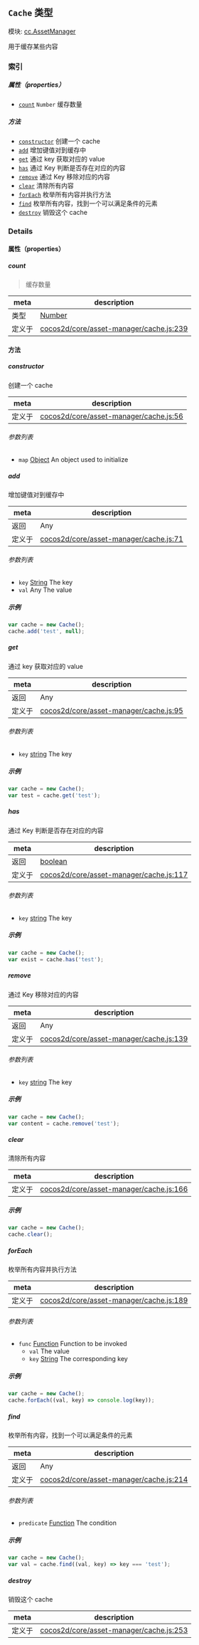 ## `Cache` 类型



模块: [cc.AssetManager](../modules/cc.AssetManager.md)


用于缓存某些内容



### 索引

##### 属性（properties）

  - [`count`](#count) `Number` 缓存数量



##### 方法

  - [`constructor`](#constructor) 创建一个 cache
  - [`add`](#add) 增加键值对到缓存中
  - [`get`](#get) 通过 key 获取对应的 value
  - [`has`](#has) 通过 Key 判断是否存在对应的内容
  - [`remove`](#remove) 通过 Key 移除对应的内容
  - [`clear`](#clear) 清除所有内容
  - [`forEach`](#foreach) 枚举所有内容并执行方法
  - [`find`](#find) 枚举所有内容，找到一个可以满足条件的元素
  - [`destroy`](#destroy) 销毁这个 cache



### Details


#### 属性（properties）


##### count

> 缓存数量

| meta | description |
|------|-------------|
| 类型 | <a href="https://developer.mozilla.org/en/JavaScript/Reference/Global_Objects/Number" class="crosslink external" target="_blank">Number</a> |
| 定义于 | [cocos2d/core/asset-manager/cache.js:239](https://github.com/cocos-creator/engine/blob/efe6330ab64803299d3b7fecde039ffed2d9e696/cocos2d/core/asset-manager/cache.js#L239) |






<!-- Method Block -->
#### 方法


##### constructor

创建一个 cache

| meta | description |
|------|-------------|
| 定义于 | [cocos2d/core/asset-manager/cache.js:56](https://github.com/cocos-creator/engine/blob/efe6330ab64803299d3b7fecde039ffed2d9e696/cocos2d/core/asset-manager/cache.js#L56) |

###### 参数列表
- `map` <a href="https://developer.mozilla.org/en/JavaScript/Reference/Global_Objects/Object" class="crosslink external" target="_blank">Object</a> An object used to initialize


##### add

增加键值对到缓存中

| meta | description |
|------|-------------|
| 返回 | Any 
| 定义于 | [cocos2d/core/asset-manager/cache.js:71](https://github.com/cocos-creator/engine/blob/efe6330ab64803299d3b7fecde039ffed2d9e696/cocos2d/core/asset-manager/cache.js#L71) |

###### 参数列表
- `key` <a href="https://developer.mozilla.org/en/JavaScript/Reference/Global_Objects/String" class="crosslink external" target="_blank">String</a> The key
- `val` Any The value

##### 示例

```js
var cache = new Cache();
cache.add('test', null);
```

##### get

通过 key 获取对应的 value

| meta | description |
|------|-------------|
| 返回 | Any 
| 定义于 | [cocos2d/core/asset-manager/cache.js:95](https://github.com/cocos-creator/engine/blob/efe6330ab64803299d3b7fecde039ffed2d9e696/cocos2d/core/asset-manager/cache.js#L95) |

###### 参数列表
- `key` <a href="https://developer.mozilla.org/en/JavaScript/Reference/Global_Objects/String" class="crosslink external" target="_blank">string</a> The key

##### 示例

```js
var cache = new Cache();
var test = cache.get('test');
```

##### has

通过 Key 判断是否存在对应的内容

| meta | description |
|------|-------------|
| 返回 | <a href="https://developer.mozilla.org/en/JavaScript/Reference/Global_Objects/Boolean" class="crosslink external" target="_blank">boolean</a> 
| 定义于 | [cocos2d/core/asset-manager/cache.js:117](https://github.com/cocos-creator/engine/blob/efe6330ab64803299d3b7fecde039ffed2d9e696/cocos2d/core/asset-manager/cache.js#L117) |

###### 参数列表
- `key` <a href="https://developer.mozilla.org/en/JavaScript/Reference/Global_Objects/String" class="crosslink external" target="_blank">string</a> The key

##### 示例

```js
var cache = new Cache();
var exist = cache.has('test');
```

##### remove

通过 Key 移除对应的内容

| meta | description |
|------|-------------|
| 返回 | Any 
| 定义于 | [cocos2d/core/asset-manager/cache.js:139](https://github.com/cocos-creator/engine/blob/efe6330ab64803299d3b7fecde039ffed2d9e696/cocos2d/core/asset-manager/cache.js#L139) |

###### 参数列表
- `key` <a href="https://developer.mozilla.org/en/JavaScript/Reference/Global_Objects/String" class="crosslink external" target="_blank">string</a> The key

##### 示例

```js
var cache = new Cache();
var content = cache.remove('test');
```

##### clear

清除所有内容

| meta | description |
|------|-------------|
| 定义于 | [cocos2d/core/asset-manager/cache.js:166](https://github.com/cocos-creator/engine/blob/efe6330ab64803299d3b7fecde039ffed2d9e696/cocos2d/core/asset-manager/cache.js#L166) |


##### 示例

```js
var cache = new Cache();
cache.clear();
```

##### forEach

枚举所有内容并执行方法

| meta | description |
|------|-------------|
| 定义于 | [cocos2d/core/asset-manager/cache.js:189](https://github.com/cocos-creator/engine/blob/efe6330ab64803299d3b7fecde039ffed2d9e696/cocos2d/core/asset-manager/cache.js#L189) |

###### 参数列表
- `func` <a href="https://developer.mozilla.org/en/JavaScript/Reference/Global_Objects/Function" class="crosslink external" target="_blank">Function</a> Function to be invoked
	- `val`  The value
	- `key` <a href="https://developer.mozilla.org/en/JavaScript/Reference/Global_Objects/String" class="crosslink external" target="_blank">String</a> The corresponding key

##### 示例

```js
var cache = new Cache();
cache.forEach((val, key) => console.log(key));
```

##### find

枚举所有内容，找到一个可以满足条件的元素

| meta | description |
|------|-------------|
| 返回 | Any 
| 定义于 | [cocos2d/core/asset-manager/cache.js:214](https://github.com/cocos-creator/engine/blob/efe6330ab64803299d3b7fecde039ffed2d9e696/cocos2d/core/asset-manager/cache.js#L214) |

###### 参数列表
- `predicate` <a href="https://developer.mozilla.org/en/JavaScript/Reference/Global_Objects/Function" class="crosslink external" target="_blank">Function</a> The condition

##### 示例

```js
var cache = new Cache();
var val = cache.find((val, key) => key === 'test');
```

##### destroy

销毁这个 cache

| meta | description |
|------|-------------|
| 定义于 | [cocos2d/core/asset-manager/cache.js:253](https://github.com/cocos-creator/engine/blob/efe6330ab64803299d3b7fecde039ffed2d9e696/cocos2d/core/asset-manager/cache.js#L253) |




